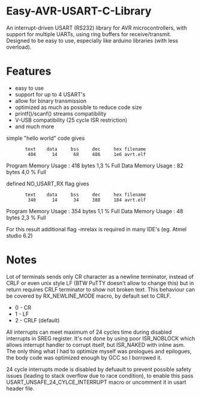 # Easy-AVR-USART-C-Library
An interrupt-driven USART (RS232) library for AVR microcontrollers, with support for multiple UARTs, using ring
buffers for receive/transmit. Designed to be easy to use, especially like arduino libraries (with less overload).

# Features
- easy to use
- support for up to 4 USART's
- allow for binary transmission
- optimized as much as possible to reduce code size
- printf()/scanf() streams compatibility
- V-USB compatibility (25 cycle ISR restriction)
- and much more

simple "hello world" code gives

		   text	   data	    bss	    dec	    hex	filename
		    404	     14	     68	    486	    1e6	avrt.elf

Program Memory Usage 	:	418 bytes   1,3 % Full
Data Memory Usage 		:	82 bytes   4,0 % Full

defined  NO_USART_RX flag gives

		   text	   data	    bss	    dec	    hex	filename
		    340	     14	     34	    388	    184	avrt.elf

Program Memory Usage 	:	354 bytes   1,1 % Full
Data Memory Usage 		:	48 bytes   2,3 % Full

For this result additional flag -mrelax is required in many IDE's (eg. Atmel studio 6.2)


# Notes
Lot of terminals sends only CR character as a newline terminator, instead of CRLF or even unix style LF
(BTW PuTTY doesn't allow to change this) but in return requires CRLF terminator to show not broken text.
This behaviour can be covered by RX_NEWLINE_MODE macro, by default set to CRLF.

- 0 - CR
- 1 - LF
- 2 - CRLF (default)

All interrupts can meet maximum of 24 cycles time during disabled interrupts in SREG register. 
It's not done by using poor ISR_NOBLOCK which allows interrupt handler to corrupt itself, but ISR_NAKED with inline asm.
The only thing what I had to optimize myself was prologues and epilogues, the body code was optimized enough by GCC so I borrowed it.

24 cycle interrupts mode is disabled by defuault to prevent possible safety issues (leading to stack overflow due to race condition), to enable this pass 
USART_UNSAFE_24_CYLCE_INTERRUPT macro or uncomment it in usart header file.
 